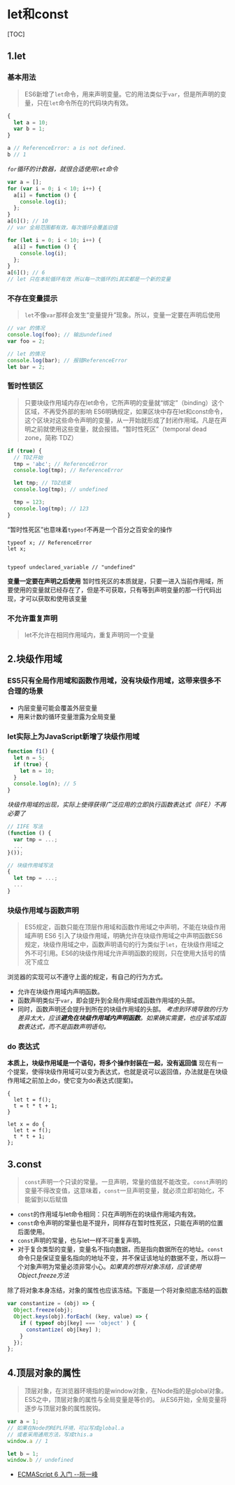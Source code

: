 
let和const
=====
[TOC]

## 1.let

### 基本用法
>ES6新增了`let`命令，用来声明变量。它的用法类似于`var`，但是所声明的变量，只在`let`命令所在的代码块内有效。

```javascript
{
  let a = 10;
  var b = 1;
}

a // ReferenceError: a is not defined.
b // 1
```
*`for`循环的计数器，就很合适使用`let`命令*
```javascript
var a = [];
for (var i = 0; i < 10; i++) {
  a[i] = function () {
    console.log(i);
  };
}
a[6](); // 10
// var 全局范围都有效，每次循环会覆盖旧值

for (let i = 0; i < 10; i++) {
  a[i] = function () {
    console.log(i);
  };
}
a[6](); // 6
// let 只在本轮循环有效 所以每一次循环的i其实都是一个新的变量
```

### 不存在变量提示

>`let`不像`var`那样会发生“变量提升”现象。所以，变量一定要在声明后使用
```javascript
// var 的情况
console.log(foo); // 输出undefined
var foo = 2;

// let 的情况
console.log(bar); // 报错ReferenceError
let bar = 2;
```

### 暂时性锁区
>只要块级作用域内存在let命令，它所声明的变量就“绑定”（binding）这个区域，不再受外部的影响
>ES6明确规定，如果区块中存在let和const命令，这个区块对这些命令声明的变量，从一开始就形成了封闭作用域。凡是在声明之前就使用这些变量，就会报错。“暂时性死区”（temporal dead zone，简称 TDZ）
```javascript
if (true) {
  // TDZ开始
  tmp = 'abc'; // ReferenceError
  console.log(tmp); // ReferenceError

  let tmp; // TDZ结束
  console.log(tmp); // undefined

  tmp = 123;
  console.log(tmp); // 123
}
```
“暂时性死区”也意味着`typeof`不再是一个百分之百安全的操作
```javscript
typeof x; // ReferenceError
let x;


typeof undeclared_variable // "undefined"
```

 **变量一定要在声明之后使用**
暂时性死区的本质就是，只要一进入当前作用域，所要使用的变量就已经存在了，但是不可获取，只有等到声明变量的那一行代码出现，才可以获取和使用该变量

### 不允许重复声明
> let不允许在相同作用域内，重复声明同一个变量

## 2.块级作用域

### ES5只有全局作用域和函数作用域，没有块级作用域，这带来很多不合理的场景
- 内层变量可能会覆盖外层变量
- 用来计数的循环变量泄露为全局变量

### let实际上为JavaScript新增了块级作用域

```javascript
function f1() {
  let n = 5;
  if (true) {
    let n = 10;
  }
  console.log(n); // 5
}
```
*块级作用域的出现，实际上使得获得广泛应用的立即执行函数表达式（IIFE）不再必要了*
```javascript
// IIFE 写法
(function () {
  var tmp = ...;
  ...
}());

// 块级作用域写法
{
  let tmp = ...;
  ...
}
```
### 块级作用域与函数声明
> ES5规定，函数只能在顶层作用域和函数作用域之中声明，不能在块级作用域声明
> ES6 引入了块级作用域，明确允许在块级作用域之中声明函数ES6 规定，块级作用域之中，函数声明语句的行为类似于`let`，在块级作用域之外不可引用。ES6的块级作用域允许声明函数的规则，只在使用大括号的情况下成立

浏览器的实现可以不遵守上面的规定，有自己的行为方式。
- 允许在块级作用域内声明函数。
- 函数声明类似于`var`，即会提升到全局作用域或函数作用域的头部。
- 同时，函数声明还会提升到所在的块级作用域的头部。
  *考虑到环境导致的行为差异太大，应该**避免在块级作用域内声明函数**。如果确实需要，也应该写成函数表达式，而不是函数声明语句。*
### do 表达式
**本质上，块级作用域是一个语句，将多个操作封装在一起，没有返回值**
现在有一个提案，使得块级作用域可以变为表达式，也就是说可以返回值，办法就是在块级作用域之前加上do，使它变为do表达式(提案)。
```javscript
{
  let t = f();
  t = t * t + 1;
}

let x = do {
  let t = f();
  t * t + 1;
};
```

## 3.const
> `const`声明一个只读的常量。一旦声明，常量的值就不能改变。`const`声明的变量不得改变值，这意味着，`const`一旦声明变量，就必须立即初始化，不能留到以后赋值
- `const`的作用域与let命令相同：只在声明所在的块级作用域内有效。
- `const`命令声明的常量也是不提升，同样存在暂时性死区，只能在声明的位置后面使用。
- `const`声明的常量，也与let一样不可重复声明。
- 对于复合类型的变量，变量名不指向数据，而是指向数据所在的地址。`const`命令只是保证变量名指向的地址不变，并不保证该地址的数据不变，所以将一个对象声明为常量必须非常小心。*如果真的想将对象冻结，应该使用Object.freeze方法*

除了将对象本身冻结，对象的属性也应该冻结。下面是一个将对象彻底冻结的函数
``` javascript
var constantize = (obj) => {
  Object.freeze(obj);
  Object.keys(obj).forEach( (key, value) => {
    if ( typeof obj[key] === 'object' ) {
      constantize( obj[key] );
    }
  });
};
```

## 4.顶层对象的属性
> 顶层对象，在浏览器环境指的是window对象，在Node指的是global对象。ES5之中，顶层对象的属性与全局变量是等价的。 从ES6开始，全局变量将逐步与顶层对象的属性脱钩。

```javascript
var a = 1;
// 如果在Node的REPL环境，可以写成global.a
// 或者采用通用方法，写成this.a
window.a // 1

let b = 1;
window.b // undefined
```

- [ECMAScript 6 入门 --阮一峰](http://es6.ruanyifeng.com/)





